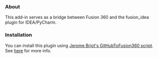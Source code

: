 ### About
This add-in serves as a bridge between Fusion 360 and the fusion_idea plugin for IDEA/PyCharm.

### Installation
You can install this plugin using [Jerome Briot's GitHubToFusion360 script](https://apps.autodesk.com/FUSION/en/Detail/Index?id=789800822168335025&appLang=en&os=Mac).
See [here](https://github.com/JesusFreke/fusion_idea_addin/wiki/Installing-the-add-in-in-Fusion-360) for more info.
